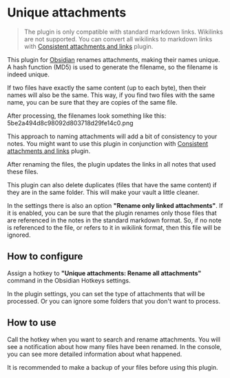 # Unique attachments

> The plugin is only compatible with standard markdown links. Wikilinks are not supported. You can convert all wikilinks to markdown links with [Consistent attachments and links](https://github.com/derwish-pro/obsidian-consistent-attachments-and-links) plugin.

This plugin for [Obsidian](https://obsidian.md/) renames attachments, making their names unique. 
A hash function (MD5) is used to generate the filename, so the filename is indeed unique.

If two files have exactly the same content (up to each byte), then their names will also be the same. This way, if you find two files with the same name, you can be sure that they are copies of the same file.

After processing, the filenames look something like this: 5be2a494d8c98092d803718d29fe14c0.png

This approach to naming attachments will add a bit of consistency to your notes. You might want to use this plugin in conjunction with [Consistent attachments and links](https://github.com/derwish-pro/obsidian-consistent-attachments-and-links) plugin.

After renaming the files, the plugin updates the links in all notes that used these files.

This plugin can also delete duplicates (files that have the same content) if they are in the same folder. This will make your vault a little cleaner.

In the settings there is also an option **"Rename only linked attachments"**. If it is enabled, you can be sure that the plugin renames only those files that are referenced in the notes in the standard markdown format. So, if no note is referenced to the file, or refers to it in wikilink format, then this file will be ignored.


## How to configure

Assign a hotkey to **"Unique attachments: Rename all attachments"** command in the Obsidian Hotkeys settings.

In the plugin settings, you can set the type of attachments that will be processed. Or you can ignore some folders that you don't want to process.

## How to use

Call the hotkey when you want to search and rename attachments. You will see a notification about how many files have been renamed. In the console, you can see more detailed information about what happened.


It is recommended to make a backup of your files before using this plugin.